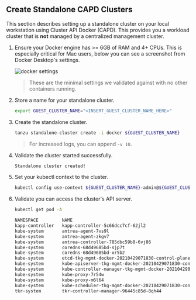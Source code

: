 ## Create Standalone CAPD Clusters

This section describes setting up a standalone cluster on your local workstation
using Cluster API Docker (CAPD). This provides you
a workload cluster that is **not** managed by a centralized management cluster.

1. Ensure your Docker engine has >= 6GB of RAM and 4+ CPUs. This is especially critical for Mac users, below you can see a screenshot from Docker Desktop's settings.

   ![docker settings](/docs/img/docker-settings.png)

   > These are the minimal settings we validated against with no other containers running.

1. Store a name for your standalone cluster.

    ```sh
    export GUEST_CLUSTER_NAME="<INSERT_GUEST_CLUSTER_NAME_HERE>"
    ```

1. Create the standalone cluster.

    ```sh
    tanzu standalone-cluster create -i docker ${GUEST_CLUSTER_NAME}
    ```

    > For increased logs, you can append `-v 10`.

1. Validate the cluster started successfully.

    ```txt
    Standalone cluster created!
    ```

1. Set your kubectl context to the cluster.

    ```sh
    kubectl config use-context ${GUEST_CLUSTER_NAME}-admin@${GUEST_CLUSTER_NAME}
    ```

1. Validate you can access the cluster's API server.

    ```sh
    kubectl get pod -A

    NAMESPACE         NAME                                                                         READY   STATUS    RESTARTS   AGE
    kapp-controller   kapp-controller-5c66dcc7cf-62jl2                                             1/1     Running   0          3m52s
    kube-system       antrea-agent-7vs9l                                                           2/2     Running   0          3m52s
    kube-system       antrea-agent-zkgv7                                                           2/2     Running   0          3m28s
    kube-system       antrea-controller-785dbc59b8-6vj86                                           1/1     Running   0          3m52s
    kube-system       coredns-68d49685bd-sjp7t                                                     1/1     Running   0          3m52s
    kube-system       coredns-68d49685bd-xr5b2                                                     1/1     Running   0          3m52s
    kube-system       etcd-tkg-mgmt-docker-20210429071830-control-plane-vd8nl                      1/1     Running   0          4m12s
    kube-system       kube-apiserver-tkg-mgmt-docker-20210429071830-control-plane-vd8nl            1/1     Running   0          4m12s
    kube-system       kube-controller-manager-tkg-mgmt-docker-20210429071830-control-plane-vd8nl   1/1     Running   0          4m12s
    kube-system       kube-proxy-7r54w                                                             1/1     Running   0          3m28s
    kube-system       kube-proxy-m6l64                                                             1/1     Running   0          3m52s
    kube-system       kube-scheduler-tkg-mgmt-docker-20210429071830-control-plane-vd8nl            1/1     Running   0          4m12s
    tkr-system        tkr-controller-manager-96445c85d-8qh44                                       1/1     Running   0          3m52s
    ```

